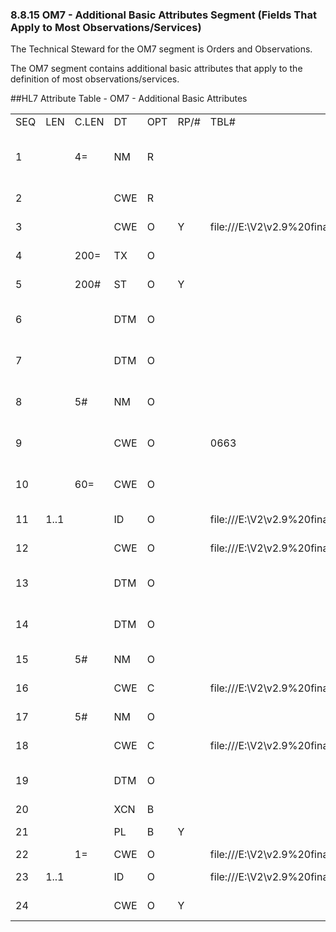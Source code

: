 ### 8.8.15 OM7 - Additional Basic Attributes Segment (Fields That Apply to Most Observations/Services) 

The Technical Steward for the OM7 segment is Orders and Observations.

The OM7 segment contains additional basic attributes that apply to the definition of most observations/services.

##HL7 Attribute Table - OM7 - Additional Basic Attributes

|     |     |     |     |     |     |     |     |     |
| --- | --- | --- | --- | --- | --- | --- | --- | --- |
| SEQ | LEN | C.LEN | DT | OPT | RP/# | TBL# | ITEM# | ELEMENT NAME |
| 1 |  | 4= | NM | R |  |  | 00586 | Sequence Number - Test/Observation Master File |
| 2 |  |  | CWE | R |  |  | 00238 | Universal Service Identifier |
| 3 |  |  | CWE | O | Y | file:///E:\V2\v2.9%20final%20Nov%20from%20Frank\V29_CH02C_Tables.docx#HL70412[0412] | 01481 | Category Identifier |
| 4 |  | 200= | TX | O |  |  | 01482 | Category Description |
| 5 |  | 200# | ST | O | Y |  | 01483 | Category Synonym |
| 6 |  |  | DTM | O |  |  | 01484 | Effective Test/Service Start Date/Time |
| 7 |  |  | DTM | O |  |  | 01485 | Effective Test/Service End Date/Time |
| 8 |  | 5# | NM | O |  |  | 01486 | Test/Service Default Duration Quantity |
| 9 |  |  | CWE | O |  | 0663 | 01487 | Test/Service Default Duration Units |
| 10 |  | 60= | CWE | O |  |  | 01488 | Test/Service Default Frequency |
| 11 | 1..1 |  | ID | O |  | file:///E:\V2\v2.9%20final%20Nov%20from%20Frank\V29_CH02C_Tables.docx#HL70136[0136] | 01489 | Consent Indicator |
| 12 |  |  | CWE | O |  | file:///E:\V2\v2.9%20final%20Nov%20from%20Frank\V29_CH02C_Tables.docx#HL70413[0413] | 01490 | Consent Identifier |
| 13 |  |  | DTM | O |  |  | 01491 | Consent Effective Start Date/Time |
| 14 |  |  | DTM | O |  |  | 01492 | Consent Effective End Date/Time |
| 15 |  | 5# | NM | O |  |  | 01493 | Consent Interval Quantity |
| 16 |  |  | CWE | C |  | file:///E:\V2\v2.9%20final%20Nov%20from%20Frank\V29_CH02C_Tables.docx#HL70414[0414] | 01494 | Consent Interval Units |
| 17 |  | 5# | NM | O |  |  | 01495 | Consent Waiting Period Quantity |
| 18 |  |  | CWE | C |  | file:///E:\V2\v2.9%20final%20Nov%20from%20Frank\V29_CH02C_Tables.docx#HL70414[0414] | 01496 | Consent Waiting Period Units |
| 19 |  |  | DTM | O |  |  | 00607 | Effective Date/Time of Change |
| 20 |  |  | XCN | B |  |  | 00224 | Entered By |
| 21 |  |  | PL | B | Y |  | 01497 | Orderable-at Location |
| 22 |  | 1= | CWE | O |  | file:///E:\V2\v2.9%20final%20Nov%20from%20Frank\V29_CH02C_Tables.docx#HL70473[0473] | 01498 | Formulary Status |
| 23 | 1..1 |  | ID | O |  | file:///E:\V2\v2.9%20final%20Nov%20from%20Frank\V29_CH02C_Tables.docx#HL70136[0136] | 01499 | Special Order Indicator |
| 24 |  |  | CWE | O | Y |  | 01306 | Primary Key Value - CDM |
